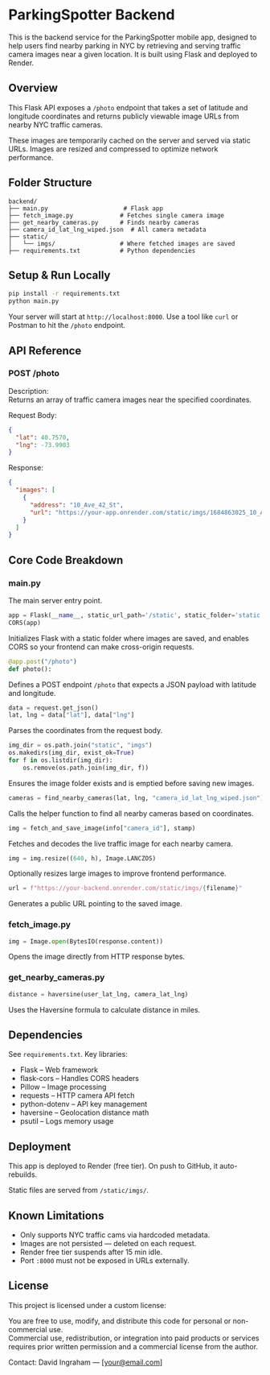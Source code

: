 # ParkingSpotter Backend

This is the backend service for the ParkingSpotter mobile app, designed to help users find nearby parking in NYC by retrieving and serving traffic camera images near a given location. It is built using Flask and deployed to Render.

## Overview

This Flask API exposes a `/photo` endpoint that takes a set of latitude and longitude coordinates and returns publicly viewable image URLs from nearby NYC traffic cameras.

These images are temporarily cached on the server and served via static URLs. Images are resized and compressed to optimize network performance.

## Folder Structure

```
backend/
├── main.py                     # Flask app
├── fetch_image.py             # Fetches single camera image
├── get_nearby_cameras.py      # Finds nearby cameras
├── camera_id_lat_lng_wiped.json  # All camera metadata
├── static/
│   └── imgs/                  # Where fetched images are saved
├── requirements.txt           # Python dependencies
```

## Setup & Run Locally

```bash
pip install -r requirements.txt
python main.py
```

Your server will start at `http://localhost:8000`. Use a tool like `curl` or Postman to hit the `/photo` endpoint.

## API Reference

### POST /photo

Description:  
Returns an array of traffic camera images near the specified coordinates.

Request Body:
```json
{
  "lat": 40.7570,
  "lng": -73.9903
}
```

Response:
```json
{
  "images": [
    {
      "address": "10_Ave_42_St",
      "url": "https://your-app.onrender.com/static/imgs/1684863025_10_Ave_42_St.jpg"
    }
  ]
}
```

## Core Code Breakdown

### main.py

The main server entry point.

```python
app = Flask(__name__, static_url_path='/static', static_folder='static')
CORS(app)
```

Initializes Flask with a static folder where images are saved, and enables CORS so your frontend can make cross-origin requests.

```python
@app.post("/photo")
def photo():
```

Defines a POST endpoint `/photo` that expects a JSON payload with latitude and longitude.

```python
data = request.get_json()
lat, lng = data["lat"], data["lng"]
```

Parses the coordinates from the request body.

```python
img_dir = os.path.join("static", "imgs")
os.makedirs(img_dir, exist_ok=True)
for f in os.listdir(img_dir):
    os.remove(os.path.join(img_dir, f))
```

Ensures the image folder exists and is emptied before saving new images.

```python
cameras = find_nearby_cameras(lat, lng, "camera_id_lat_lng_wiped.json")
```

Calls the helper function to find all nearby cameras based on coordinates.

```python
img = fetch_and_save_image(info["camera_id"], stamp)
```

Fetches and decodes the live traffic image for each nearby camera.

```python
img = img.resize((640, h), Image.LANCZOS)
```

Optionally resizes large images to improve frontend performance.

```python
url = f"https://your-backend.onrender.com/static/imgs/{filename}"
```

Generates a public URL pointing to the saved image.

### fetch_image.py

```python
img = Image.open(BytesIO(response.content))
```

Opens the image directly from HTTP response bytes.

### get_nearby_cameras.py

```python
distance = haversine(user_lat_lng, camera_lat_lng)
```

Uses the Haversine formula to calculate distance in miles.

## Dependencies

See `requirements.txt`. Key libraries:
- Flask – Web framework
- flask-cors – Handles CORS headers
- Pillow – Image processing
- requests – HTTP camera API fetch
- python-dotenv – API key management
- haversine – Geolocation distance math
- psutil – Logs memory usage

## Deployment

This app is deployed to Render (free tier). On push to GitHub, it auto-rebuilds.

Static files are served from `/static/imgs/`.

## Known Limitations

- Only supports NYC traffic cams via hardcoded metadata.
- Images are not persisted — deleted on each request.
- Render free tier suspends after 15 min idle.
- Port `:8000` must not be exposed in URLs externally.

## License

This project is licensed under a custom license:

You are free to use, modify, and distribute this code for personal or non-commercial use.  
Commercial use, redistribution, or integration into paid products or services requires prior written permission and a commercial license from the author.

Contact: David Ingraham — [your@email.com]
